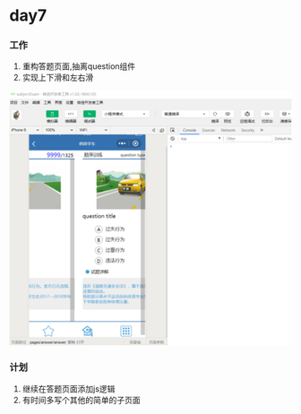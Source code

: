 # day7

### 工作

1. 重构答题页面,抽离question组件
2. 实现上下滑和左右滑

![滑动](https://github.com/lyreal666/miscellaneous/blob/master/company/screenShot/day7.png?raw=true)

### 计划

1. 继续在答题页面添加js逻辑
2. 有时间多写个其他的简单的子页面

